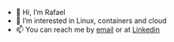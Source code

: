 - 👋 Hi, I’m Rafael
- 👀 I’m interested in Linux, containers and cloud
- 📫 You can reach me by [email](mailto:rafael.pardini99@gmail.com) or at [Linkedin](https://www.linkedin.com/in/rafael-pardini-guedes/)

<!---
pardini01/pardini01 is a ✨ special ✨ repository because its `README.md` (this file) appears on your GitHub profile.
You can click the Preview link to take a look at your changes.
--->
